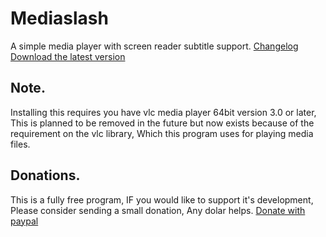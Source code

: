 # Mediaslash
A simple media player with screen reader subtitle support.
[Changelog](changelog.md)
[Download the latest version](https://github.com/mohamedSulaimanAlmarzooqi/mediasplash/releases/latest/download/mediasplash.zip)
## Note.
Installing this requires you have vlc media player 64bit version 3.0 or later, This is planned to be removed in the future but now exists because of the requirement on the vlc library, Which this program uses for playing media files.

## Donations.
This is a fully free program, IF you would like to support it's development, Please consider sending a small donation, Any dolar helps.
[Donate with paypal](https://www.paypal.com/donate/?hosted_button_id=4M3SJPRA8AQUW])
